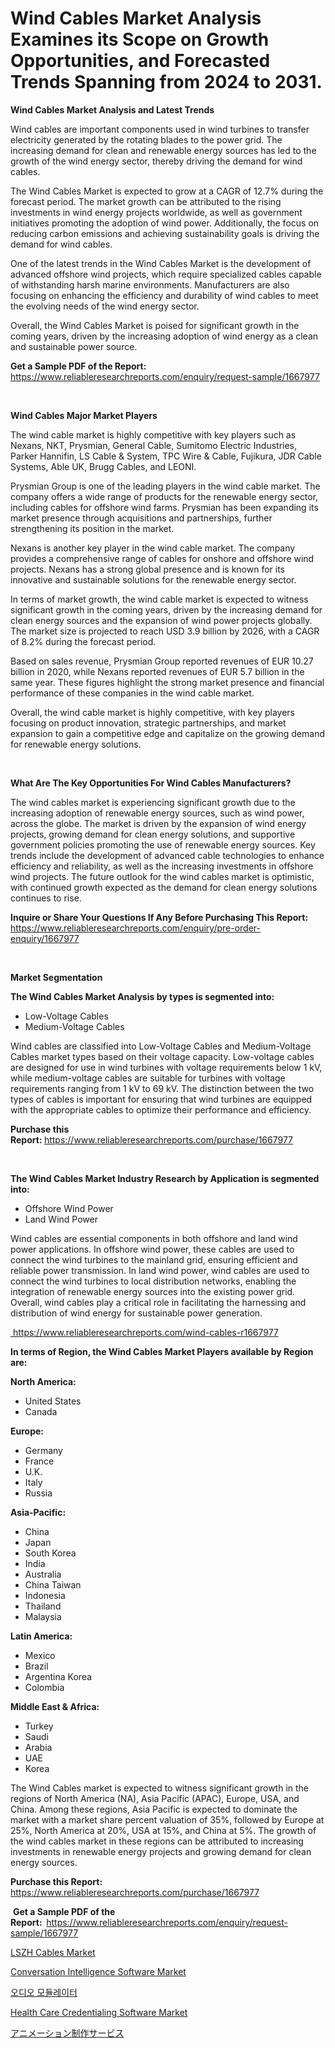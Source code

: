 <p><h1>Wind Cables Market Analysis Examines its Scope on Growth Opportunities, and Forecasted Trends Spanning from 2024 to 2031.</h1></p><p><strong>Wind Cables Market Analysis and Latest Trends</strong></p>
<p><p>Wind cables are important components used in wind turbines to transfer electricity generated by the rotating blades to the power grid. The increasing demand for clean and renewable energy sources has led to the growth of the wind energy sector, thereby driving the demand for wind cables.</p><p>The Wind Cables Market is expected to grow at a CAGR of 12.7% during the forecast period. The market growth can be attributed to the rising investments in wind energy projects worldwide, as well as government initiatives promoting the adoption of wind power. Additionally, the focus on reducing carbon emissions and achieving sustainability goals is driving the demand for wind cables.</p><p>One of the latest trends in the Wind Cables Market is the development of advanced offshore wind projects, which require specialized cables capable of withstanding harsh marine environments. Manufacturers are also focusing on enhancing the efficiency and durability of wind cables to meet the evolving needs of the wind energy sector.</p><p>Overall, the Wind Cables Market is poised for significant growth in the coming years, driven by the increasing adoption of wind energy as a clean and sustainable power source.</p></p>
<p><strong>Get a Sample PDF of the Report:&nbsp;</strong> <a href="https://www.reliableresearchreports.com/enquiry/request-sample/1667977">https://www.reliableresearchreports.com/enquiry/request-sample/1667977</a></p>
<p>&nbsp;</p>
<p><strong>Wind Cables Major Market Players</strong></p>
<p><p>The wind cable market is highly competitive with key players such as Nexans, NKT, Prysmian, General Cable, Sumitomo Electric Industries, Parker Hannifin, LS Cable & System, TPC Wire & Cable, Fujikura, JDR Cable Systems, Able UK, Brugg Cables, and LEONI.</p><p>Prysmian Group is one of the leading players in the wind cable market. The company offers a wide range of products for the renewable energy sector, including cables for offshore wind farms. Prysmian has been expanding its market presence through acquisitions and partnerships, further strengthening its position in the market.</p><p>Nexans is another key player in the wind cable market. The company provides a comprehensive range of cables for onshore and offshore wind projects. Nexans has a strong global presence and is known for its innovative and sustainable solutions for the renewable energy sector.</p><p>In terms of market growth, the wind cable market is expected to witness significant growth in the coming years, driven by the increasing demand for clean energy sources and the expansion of wind power projects globally. The market size is projected to reach USD 3.9 billion by 2026, with a CAGR of 8.2% during the forecast period.</p><p>Based on sales revenue, Prysmian Group reported revenues of EUR 10.27 billion in 2020, while Nexans reported revenues of EUR 5.7 billion in the same year. These figures highlight the strong market presence and financial performance of these companies in the wind cable market.</p><p>Overall, the wind cable market is highly competitive, with key players focusing on product innovation, strategic partnerships, and market expansion to gain a competitive edge and capitalize on the growing demand for renewable energy solutions.</p></p>
<p>&nbsp;</p>
<p><strong>What Are The Key Opportunities For Wind Cables Manufacturers?</strong></p>
<p><p>The wind cables market is experiencing significant growth due to the increasing adoption of renewable energy sources, such as wind power, across the globe. The market is driven by the expansion of wind energy projects, growing demand for clean energy solutions, and supportive government policies promoting the use of renewable energy sources. Key trends include the development of advanced cable technologies to enhance efficiency and reliability, as well as the increasing investments in offshore wind projects. The future outlook for the wind cables market is optimistic, with continued growth expected as the demand for clean energy solutions continues to rise.</p></p>
<p><strong>Inquire or Share Your Questions If Any Before Purchasing This Report:</strong> <a href="https://www.reliableresearchreports.com/enquiry/pre-order-enquiry/1667977">https://www.reliableresearchreports.com/enquiry/pre-order-enquiry/1667977</a></p>
<p>&nbsp;</p>
<p><strong>Market Segmentation</strong></p>
<p><strong>The Wind Cables Market Analysis by types is segmented into:</strong></p>
<p><ul><li>Low-Voltage Cables</li><li>Medium-Voltage Cables</li></ul></p>
<p><p>Wind cables are classified into Low-Voltage Cables and Medium-Voltage Cables market types based on their voltage capacity. Low-voltage cables are designed for use in wind turbines with voltage requirements below 1 kV, while medium-voltage cables are suitable for turbines with voltage requirements ranging from 1 kV to 69 kV. The distinction between the two types of cables is important for ensuring that wind turbines are equipped with the appropriate cables to optimize their performance and efficiency.</p></p>
<p><strong>Purchase this Report:&nbsp;</strong><a href="https://www.reliableresearchreports.com/purchase/1667977">https://www.reliableresearchreports.com/purchase/1667977</a></p>
<p>&nbsp;</p>
<p><strong>The Wind Cables Market Industry Research by Application is segmented into:</strong></p>
<p><ul><li>Offshore Wind Power</li><li>Land Wind Power</li></ul></p>
<p><p>Wind cables are essential components in both offshore and land wind power applications. In offshore wind power, these cables are used to connect the wind turbines to the mainland grid, ensuring efficient and reliable power transmission. In land wind power, wind cables are used to connect the wind turbines to local distribution networks, enabling the integration of renewable energy sources into the existing power grid. Overall, wind cables play a critical role in facilitating the harnessing and distribution of wind energy for sustainable power generation.</p></p>
<p><a href="https://www.reliableresearchreports.com/wind-cables-r1667977">&nbsp;https://www.reliableresearchreports.com/wind-cables-r1667977</a></p>
<p><strong>In terms of Region, the Wind Cables Market Players available by Region are:</strong></p>
<p>
    <p> <strong> North America: </strong>
        <ul>
            <li>United States</li>
            <li>Canada</li>
        </ul>
        </p> 
    <p> <strong> Europe: </strong>
        <ul>
            <li>Germany</li>
            <li>France</li>
            <li>U.K.</li>
            <li>Italy</li>
            <li>Russia</li>
        </ul>
        </p> 
    <p> <strong> Asia-Pacific: </strong>
        <ul>
            <li>China</li>
            <li>Japan</li>
            <li>South Korea</li>
            <li>India</li>
            <li>Australia</li>
            <li>China Taiwan</li>
            <li>Indonesia</li>
            <li>Thailand</li>
            <li>Malaysia</li>
        </ul>
        </p> 
    <p> <strong> Latin America: </strong>
        <ul>
            <li>Mexico</li>
            <li>Brazil</li>
            <li>Argentina Korea</li>
            <li>Colombia</li>
        </ul>
        </p> 
    <p> <strong> Middle East & Africa: </strong>
        <ul>
            <li>Turkey</li>
            <li>Saudi</li>
            <li>Arabia</li>
            <li>UAE</li>
            <li>Korea</li>
        </ul>
    </p>
    </p>
<p><p>The Wind Cables market is expected to witness significant growth in the regions of North America (NA), Asia Pacific (APAC), Europe, USA, and China. Among these regions, Asia Pacific is expected to dominate the market with a market share percent valuation of 35%, followed by Europe at 25%, North America at 20%, USA at 15%, and China at 5%. The growth of the wind cables market in these regions can be attributed to increasing investments in renewable energy projects and growing demand for clean energy sources.</p></p>
<p><strong>Purchase this Report: </strong><a href="https://www.reliableresearchreports.com/purchase/1667977">https://www.reliableresearchreports.com/purchase/1667977</a></p>
<p>&nbsp;<strong>Get a Sample PDF of the Report:&nbsp;&nbsp;</strong><a href="https://www.reliableresearchreports.com/enquiry/request-sample/1667977">https://www.reliableresearchreports.com/enquiry/request-sample/1667977</a></p>
<p><strong></strong></p>
<p><p><a href="https://github.com/mahnoor2003/Market-Research-Report-List-4/blob/main/lszh-cables-market.md">LSZH Cables Market</a></p><p><a href="https://www.linkedin.com/pulse/decoding-conversation-intelligence-software-market-metrics-cwele">Conversation Intelligence Software Market</a></p><p><a href="https://medium.com/@elod.85/%EC%98%A4%EB%94%94%EC%98%A4-%EB%AA%A8%EB%93%88%EB%A0%88%EC%9D%B4%ED%84%B0-%EC%8B%9C%EC%9E%A5-%EA%B7%9C%EB%AA%A8-%EB%B0%8F-%EC%8B%9C%EC%9E%A5-%EB%8F%99%ED%96%A5-%EC%82%B0%EC%97%85-%EC%A0%84%EC%B2%B4-%EA%B0%9C%EC%9A%94-2024%EB%85%84%EB%B6%80%ED%84%B0-2031%EB%85%84-fcb2a3bf08b8">오디오 모듈레이터</a></p><p><a href="https://www.linkedin.com/pulse/decoding-health-care-credentialing-software-market-metrics-share-iewne">Health Care Credentialing Software Market</a></p><p><a href="https://medium.com/@bl2501989/%E3%82%A2%E3%83%8B%E3%83%A1%E3%83%BC%E3%82%B7%E3%83%A7%E3%83%B3%E5%88%B6%E4%BD%9C%E3%82%B5%E3%83%BC%E3%83%93%E3%82%B9%E3%81%AE%E5%B8%82%E5%A0%B4%E3%82%B7%E3%82%A7%E3%82%A2%E3%81%AE%E6%8E%A8%E7%A7%BB%E3%81%A8%E5%B8%82%E5%A0%B4%E6%88%90%E9%95%B7%E3%83%88%E3%83%AC%E3%83%B3%E3%83%89-2024%E5%B9%B4-2031%E5%B9%B4-16c18bab9cef">アニメーション制作サービス</a></p></p>